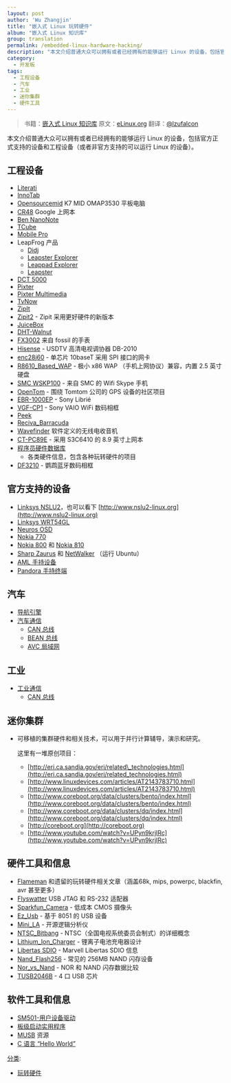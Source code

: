 ```yaml
---
layout: post
author: 'Wu Zhangjin'
title: "嵌入式 Linux 玩转硬件"
album: "嵌入式 Linux 知识库"
group: translation
permalink: /embedded-linux-hardware-hacking/
description: "本文介绍普通大众可以拥有或者已经拥有的能够运行 Linux 的设备，包括官方正式支持的设备和工程设备（或者非官方支持的可以运行 Linux 的设备）。"
category:
  - 开发板
tags:
  - 工程设备
  - 汽车
  - 工业
  - 迷你集群
  - 硬件工具
---
```


> 书籍：[嵌入式 Linux 知识库](https://gitbook.com/book/tinylab/elinux)
> 原文：[eLinux.org](http://eLinux.org/Hardware_Hacking "http://eLinux.org/Hardware_Hacking")
> 翻译：[@lzufalcon](https://github.com/lzufalcon)

本文介绍普通大众可以拥有或者已经拥有的能够运行 Linux 的设备，包括官方正式支持的设备和工程设备（或者非官方支持的可以运行 Linux 的设备）。

## 工程设备

-   [Literati](http://tinylab.gitbooks.io/elinux/content/zh/dev_portals/Hardware_Hacking/Literati/Literati.html "Literati")
-   [InnoTab](http://tinylab.gitbooks.io/elinux/content/zh/dev_portals/Hardware_Hacking/InnoTab/InnoTab.html "InnoTab")
-   [Opensourcemid](http://tinylab.gitbooks.io/elinux/content/zh/dev_portals/Hardware_Hacking/Opensourcemid/Opensourcemid.html "Opensourcemid") K7 MID OMAP3530 平板电脑
-   [CR48](http://tinylab.gitbooks.io/elinux/content/zh/dev_portals/Hardware_Hacking/CR48/CR48.html "CR48") Google 上网本
-   [Ben NanoNote](http://en.qi-hardware.com/wiki/Ben_NanoNote)
-   [TCube](http://tinylab.gitbooks.io/elinux/content/zh/dev_portals/Hardware_Hacking/TCube_Info/TCube_Info.html "TCube Info")
-   [Mobile Pro](http://tinylab.gitbooks.io/elinux/content/zh/dev_portals/Hardware_Hacking/Mobile_Pro/Mobile_Pro.html "Mobile Pro")
-   LeapFrog 产品
    -   [Didj](http://tinylab.gitbooks.io/elinux/content/zh/dev_portals/Hardware_Hacking/Didj/Didj.html "Didj")
    -   [Leapster Explorer](http://tinylab.gitbooks.io/elinux/content/zh/dev_portals/Hardware_Hacking/Leapster_Explorer/Leapster_Explorer.html "Leapster Explorer")
    -   [Leappad Explorer](http://tinylab.gitbooks.io/elinux/content/zh/dev_portals/Hardware_Hacking/Leappad_Explorer/Leappad_Explorer.html "Leappad Explorer")
    -   [Leapster](http://tinylab.gitbooks.io/elinux/content/zh/dev_portals/Hardware_Hacking/Leapster/Leapster.html "Leapster")
-   [DCT 5000](http://tinylab.gitbooks.io/elinux/content/zh/dev_portals/Hardware_Hacking/DCT_5000/DCT_5000.html "DCT 5000")
-   [Pixter](http://tinylab.gitbooks.io/elinux/content/zh/dev_portals/Hardware_Hacking/Pixter/Pixter.html "Pixter")
-   [Pixter Multimedia](http://tinylab.gitbooks.io/elinux/content/zh/dev_portals/Hardware_Hacking/Pixter/Pixter.html_Multimedia "Pixter Multimedia")
-   [TvNow](http://tinylab.gitbooks.io/elinux/content/zh/dev_portals/Hardware_Hacking/TvNow/TvNow.html "TvNow")
-   [ZipIt](http://tinylab.gitbooks.io/elinux/content/zh/dev_portals/Hardware_Hacking/ZipIt/ZipIt.html "ZipIt")
-   [Zipit2](http://zipit2system.sf.net) - Zipit 采用更好硬件的新版本
-   [JuiceBox](http://tinylab.gitbooks.io/elinux/content/zh/dev_portals/Hardware_Hacking/JuiceBox/JuiceBox.html "JuiceBox")
-   [DHT-Walnut](http://tinylab.gitbooks.io/elinux/content/zh/dev_portals/Hardware_Hacking/DHT-Walnut/DHT-Walnut.html "DHT-Walnut")
-   [FX3002](http://tinylab.gitbooks.io/elinux/content/zh/dev_portals/Hardware_Hacking/FX3002/FX3002.html "FX3002") 来自 fossil 的手表
-   [Hisense](http://tinylab.gitbooks.io/elinux/content/zh/dev_portals/Hardware_Hacking/Hisense/Hisense.html "Hisense") - USDTV 高清电视调协器 DB-2010
-   [enc28j60](http://tinylab.gitbooks.io/elinux/content/zh/dev_portals/Hardware_Hacking/Enc28j60/Enc28j60.html "Enc28j60") - 单芯片 10baseT 采用 SPI 接口的网卡
-   [R8610\_Based\_WAP](http://tinylab.gitbooks.io/elinux/content/zh/dev_portals/Hardware_Hacking/R8610_Based_WAP/R8610_Based_WAP.html "R8610 Based WAP") - 极小 x86 WAP （手机上网协议）兼容，内置 2.5 英寸硬盘
-   [SMC WSKP100](http://tinylab.gitbooks.io/elinux/content/zh/dev_portals/Hardware_Hacking/SMC_WSKP100/SMC_WSKP100.html "SMC WSKP100") - 来自 SMC 的 Wifi Skype 手机
-   [OpenTom](http://www.opentom.org) - 围绕 Tomtom 公司的 GPS 设备的社区项目
-   [EBR-1000EP](http://tinylab.gitbooks.io/elinux/content/zh/dev_portals/Hardware_Hacking/EBR-1000EP/EBR-1000EP.html "EBR-1000EP") - Sony Librié
-   [VGF-CP1](http://tinylab.gitbooks.io/elinux/content/zh/dev_portals/Hardware_Hacking/VGF-CP1/VGF-CP1.html "VGF-CP1") - Sony VAIO WiFi 数码相框
-   [Peek](http://tinylab.gitbooks.io/elinux/content/zh/dev_portals/Hardware_Hacking/Peek/Peek.html "Peek")
-   [Reciva\_Barracuda](http://tinylab.gitbooks.io/elinux/content/zh/dev_portals/Hardware_Hacking/Reciva_Barracuda/Reciva_Barracuda.html "Reciva Barracuda")
-   [Wavefinder](http://tinylab.gitbooks.io/elinux/content/zh/dev_portals/Hardware_Hacking/Wavefinder/Wavefinder.html "Wavefinder") 软件定义的无线电收音机
-   [CT-PC89E](http://tinylab.gitbooks.io/elinux/content/zh/dev_portals/Hardware_Hacking/CT-PC89E/CT-PC89E.html "CT-PC89E") - 采用 S3C6410 的 8.9 英寸上网本
-   [程序员硬件数据库](http://tinylab.gitbooks.io/elinux/content/zh/dev_portals/Hardware_Hacking/Programmers_Hardware_Database/Programmers_Hardware_Database.html "Programmers Hardware Database")
    - 各类硬件信息，包含各种玩转硬件的项目
-   [DF3210](http://sites.google.com/site/repurposelinux/df3120) - 鹦鹉蓝牙数码相框


## 官方支持的设备

-   [Linksys NSLU2](http://en.wikipedia.org/wiki/NSLU2)，也可以看下 [http://www.nslu2-linux.org](http://www.nslu2-linux.org)
-   [Linksys WRT54GL](http://en.wikipedia.org/wiki/Linksys_WRT54G_series#WRT54GL)
-   [Neuros OSD](http://wiki.neurostechnology.com/index.php/Neuros_OSD)
-   [Nokia 770](http://en.wikipedia.org/wiki/N770)
-   [Nokia 800](http://en.wikipedia.org/wiki/N800) 和 [Nokia 810](http://en.wikipedia.org/wiki/N810)
-   [Sharp Zaurus](http://en.wikipedia.org/wiki/Sharp_Zaurus) 和 [NetWalker](http://en.wikipedia.org/wiki/Netwalker#Sharp_Netwalker) （运行 Ubuntu）
-   [AML 手持设备](http://tinylab.gitbooks.io/elinux/content/zh/dev_portals/Hardware_Hacking/AML_Products/AML_Products.html "AML Products")
-   [Pandora 手持终端](http://www.openpandora.org/)


## 汽车

-   [导航引擎](http://tinylab.gitbooks.io/elinux/content/zh/dev_portals/Hardware_Hacking/NaviEngine/NaviEngine.html "NaviEngine")
-   [汽车通信](http://tinylab.gitbooks.io/elinux/content/zh/dev_portals/Hardware_Hacking/Automotive_Communications/Automotive_Communications.html "Automotive Communications")
    -   [CAN 总线](http://tinylab.gitbooks.io/elinux/content/zh/dev_portals/Hardware_Hacking/CAN_Bus/CAN_Bus.html "CAN Bus")
    -   [BEAN 总线](http://tinylab.gitbooks.io/elinux/content/zh/dev_portals/Hardware_Hacking/BEAN_Bus/BEAN_Bus.html "BEAN Bus")
    -   [AVC 局域网](http://tinylab.gitbooks.io/elinux/content/zh/dev_portals/Hardware_Hacking/AVC-LAN/AVC-LAN.html "AVC-LAN")


## 工业

-   [工业通信](http://tinylab.gitbooks.io/elinux/content/zh/dev_portals/Hardware_Hacking/Industrial_Communications/Industrial_Communications.html "Industrial Communications")
    -   [CAN 总线](http://tinylab.gitbooks.io/elinux/content/zh/dev_portals/Hardware_Hacking/CAN_Bus/CAN_Bus.html "CAN Bus")


## 迷你集群

-   可移植的集群硬件和相关技术，可以用于并行计算辅导，演示和研究。

    这里有一堆原创项目：

    -   [http://eri.ca.sandia.gov/eri/related\_technologies.html](http://eri.ca.sandia.gov/eri/related_technologies.html)
    -   [http://www.linuxdevices.com/articles/AT2143783710.html](http://www.linuxdevices.com/articles/AT2143783710.html)
    -   [http://www.coreboot.org/data/clusters/bento/index.html](http://www.coreboot.org/data/clusters/bento/index.html)
    -   [http://www.coreboot.org/data/clusters/dq/index.html](http://www.coreboot.org/data/clusters/dq/index.html)
    -   [http://coreboot.org](http://coreboot.org)
    -   [http://www.youtube.com/watch?v=UPyn9krjIRc](http://www.youtube.com/watch?v=UPyn9krjIRc)


## 硬件工具和信息

-   [Flameman](http://tinylab.gitbooks.io/elinux/content/zh/dev_portals/Hardware_Hacking/Flameman/Flameman.html "Flameman") 和遗留的玩转硬件相关文章（涵盖68k, mips, powerpc, blackfin, avr 甚至更多）
-   [Flyswatter](http://tinylab.gitbooks.io/elinux/content/zh/dev_portals/Hardware_Hacking/Flyswatter/Flyswatter.html "Flyswatter") USB JTAG 和 RS-232 适配器
-   [Sparkfun\_Camera](http://tinylab.gitbooks.io/elinux/content/zh/dev_portals/Hardware_Hacking/Sparkfun_Camera/Sparkfun_Camera.html "Sparkfun Camera") - 低成本 CMOS 摄像头
-   [Ez\_Usb](http://tinylab.gitbooks.io/elinux/content/zh/dev_portals/Hardware_Hacking/Ez_Usb/Ez_Usb.html "Ez Usb") - 基于 8051 的 USB 设备
-   [Mini\_LA](http://tinylab.gitbooks.io/elinux/content/zh/dev_portals/Hardware_Hacking/Mini_LA/Mini_LA.html "Mini LA") - 开源逻辑分析仪
-   [NTSC\_Bitbang](http://tinylab.gitbooks.io/elinux/content/zh/dev_portals/Hardware_Hacking/NTSC_Bitbang/NTSC_Bitbang.html "NTSC Bitbang") - NTSC（全国电视系统委员会制式）的详细概念
-   [Lithium\_Ion\_Charger](http://tinylab.gitbooks.io/elinux/content/zh/dev_portals/Hardware_Hacking/Lithium_Ion_Charger/Lithium_Ion_Charger.html "Lithium Ion Charger") - 锂离子电池充电器设计
-   [Libertas SDIO](http://tinylab.gitbooks.io/elinux/content/zh/dev_portals/Hardware_Hacking/Libertas_SDIO/Libertas_SDIO.html "Libertas SDIO") - Marvell Libertas SDIO 信息
-   [Nand\_Flash256](http://tinylab.gitbooks.io/elinux/content/zh/dev_portals/Hardware_Hacking/Nand_Flash256/Nand_Flash256.html "Nand Flash256") - 常见的 256MB NAND 闪存设备
-   [Nor\_vs\_Nand](http://tinylab.gitbooks.io/elinux/content/zh/dev_portals/Hardware_Hacking/Nor_vs_Nand/Nor_vs_Nand.html "Nor vs Nand") - NOR 和 NAND 闪存数据比较
-   [TUSB2046B](http://tinylab.gitbooks.io/elinux/content/zh/dev_portals/Hardware_Hacking/TUSB2046B/TUSB2046B.html "TUSB2046B") - 4 口 USB 芯片


## 软件工具和信息

-   [SM501-用户设备驱动](http://tinylab.gitbooks.io/elinux/content/zh/dev_portals/Hardware_Hacking/SM501-User_Level_Device_Driver/SM501-User_Level_Device_Driver.html "SM501-User Level Device Driver")
-   [板级启动实用程序](http://tinylab.gitbooks.io/elinux/content/zh/dev_portals/Hardware_Hacking/Board_Bringup_Utilities/Board_Bringup_Utilities.html "Board Bringup Utilities")
-   [MUSB](http://tinylab.gitbooks.io/elinux/content/zh/dev_portals/Hardware_Hacking/MUSB/MUSB.html "MUSB") 资源
-   [C 语言 “Hello World”](http://tinylab.gitbooks.io/elinux/content/zh/dev_portals/Hardware_Hacking/Hello_World_in_C/Hello_World_in_C.html "Hello World in C")


[分类](http://eLinux.org/Special:Categories "Special:Categories"):

-   [玩转硬件](http://eLinux.org/Category:Hardware_Hacking "Category:Hardware Hacking")
